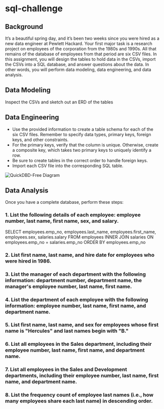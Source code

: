 # sql-challenge

## Background
It’s a beautiful spring day, and it’s been two weeks since you were hired as a new data engineer at Pewlett Hackard. Your first major task is a research project on employees of the corporation from the 1980s and 1990s. All that remains of the database of employees from that period are six CSV files.
In this assignment, you will design the tables to hold data in the CSVs, import the CSVs into a SQL database, and answer questions about the data. In other words, you will perform data modeling, data engineering, and data analysis.


## Data Modeling
Inspect the CSVs and sketch out an ERD of the tables


## Data Engineering
* Use the provided information to create a table schema for each of the six CSV files. Remember to specify data types, primary keys, foreign keys, and other constraints.
* For the primary keys, verify that the column is unique. Otherwise, create a composite key, which takes two primary keys to uniquely identify a row.
* Be sure to create tables in the correct order to handle foreign keys.
* Import each CSV file into the corresponding SQL table.

![QuickDBD-Free Diagram](https://user-images.githubusercontent.com/49711676/169715584-8364415c-34e9-498d-b786-d076fe92caca.png)

## Data Analysis

Once you have a complete database, perform these steps:

### 1. List the following details of each employee: employee number, last name, first name, sex, and salary.
SELECT employees.emp_no, employees.last_name, employees.first_name, employees.sex, salaries.salary
FROM employees
INNER JOIN salaries 
ON employees.emp_no = salaries.emp_no
ORDER BY employees.emp_no


### 2. List first name, last name, and hire date for employees who were hired in 1986.


### 3. List the manager of each department with the following information: department number, department name, the manager's employee number, last name, first name.


### 4. List the department of each employee with the following information: employee number, last name, first name, and department name.


### 5. List first name, last name, and sex for employees whose first name is "Hercules" and last names begin with "B."


### 6. List all employees in the Sales department, including their employee number, last name, first name, and department name.


### 7. List all employees in the Sales and Development departments, including their employee number, last name, first name, and department name.


### 8. List the frequency count of employee last names (i.e., how many employees share each last name) in descending order.
